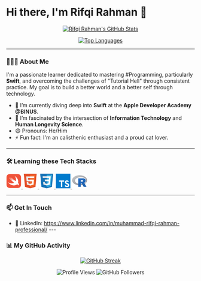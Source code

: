# Hi there, I'm Rifqi Rahman 👋

<p align="center">
  <a href="https://github.com/rifqi-rahman">
    <img src="https://github-readme-stats.vercel.app/api?username=rifqi-rahman&show_icons=true&theme=dracula&count_private=true" alt="Rifqi Rahman's GitHub Stats" />
  </a>
</p>

<p align="center">
  <a href="https://github.com/rifqi-rahman">
    <img src="https://github-readme-stats.vercel.app/api/top-langs/?username=rifqi-rahman&layout=compact&theme=dracula" alt="Top Languages" />
  </a>
</p>

---

### 👨🏻‍💻 About Me

I'm a passionate learner dedicated to mastering #Programming, particularly **Swift**, and overcoming the challenges of "Tutorial Hell" through consistent practice. My goal is to build a better world and a better self through technology.

- 🌱 I’m currently diving deep into **Swift** at the **Apple Developer Academy @BINUS**.
- 👀 I’m fascinated by the intersection of **Information Technology** and **Human Longevity Science**.
- 😄 Pronouns: He/Him
- ⚡ Fun fact: I'm an calisthenic enthusiast and a proud cat lover.

---

### 🛠️ Learning these Tech Stacks

<p align="left">
  <a href="https://developer.apple.com/swift/" target="_blank" rel="noreferrer">
    <img src="https://raw.githubusercontent.com/devicons/devicon/master/icons/swift/swift-original.svg" alt="swift" width="40" height="40"/>
  </a>
  <a href="https://www.w3.org/html/" target="_blank" rel="noreferrer">
    <img src="https://raw.githubusercontent.com/devicons/devicon/master/icons/html5/html5-original.svg" alt="html5" width="40" height="40"/>
  </a>
  <a href="https://www.w3.org/Style/CSS/" target="_blank" rel="noreferrer">
    <img src="https://raw.githubusercontent.com/devicons/devicon/master/icons/css3/css3-original.svg" alt="css3" width="40" height="40"/>
  </a>
  <a href="https://www.typescriptlang.org/" target="_blank" rel="noreferrer">
    <img src="https://raw.githubusercontent.com/devicons/devicon/master/icons/typescript/typescript-original.svg" alt="typescript" width="40" height="40"/>
  </a>
  <a href="https://www.r-project.org/" target="_blank" rel="noreferrer">
    <img src="https://raw.githubusercontent.com/devicons/devicon/master/icons/r/r-original.svg" alt="r" width="40" height="40"/>
  </a>
</p>

---

### 📫 Get In Touch

- 💼 LinkedIn: https://www.linkedin.com/in/muhammad-rifqi-rahman-professional/ ---

### 📊 My GitHub Activity

<p align="center">
  <a href="https://github.com/rifqi-rahman">
    <img src="https://github-readme-streak-stats.herokuapp.com/?user=rifqi-rahman&theme=dark" alt="GitHub Streak" />
  </a>
</p>

<p align="center">
  <img src="https://komarev.com/ghpvc/?username=rifqi-rahman&label=Profile%20views&color=brightgreen&style=flat" alt="Profile Views"/>
  <img src="https://img.shields.io/github/followers/rifqi-rahman?label=Followers&style=social" alt="GitHub Followers"/>
</p>
